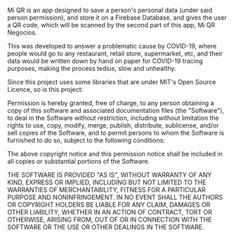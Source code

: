 Mi QR is an app designed to save a person's personal data (under said person permission), and store it on a Firebase Database,
and gives the user a QR code, which will be scanned by the second part of this app, Mi QR Negocios.

This was developed to answer a problematic cause by COVID-19, where people would go to any restaurant, retail store, supermarket, etc, 
and their data would be written down by hand on paper for COVID-19 tracing purposes, making the process tedius, slow and unhealthy.

Since this project uses some libraries that are under MIT's Open Source Licence, so is this project:

Permission is hereby granted, free of charge, to any person obtaining a copy of this software and associated documentation files (the "Software"), to deal in the Software without restriction, including without limitation the rights to use, copy, modify, merge, publish, distribute, sublicense, and/or sell copies of the Software, and to permit persons to whom the Software is furnished to do so, subject to the following conditions:

The above copyright notice and this permission notice shall be included in all copies or substantial portions of the Software.

THE SOFTWARE IS PROVIDED "AS IS", WITHOUT WARRANTY OF ANY KIND, EXPRESS OR IMPLIED, INCLUDING BUT NOT LIMITED TO THE WARRANTIES OF MERCHANTABILITY, FITNESS FOR A PARTICULAR PURPOSE AND NONINFRINGEMENT. IN NO EVENT SHALL THE AUTHORS OR COPYRIGHT HOLDERS BE LIABLE FOR ANY CLAIM, DAMAGES OR OTHER LIABILITY, WHETHER IN AN ACTION OF CONTRACT, TORT OR OTHERWISE, ARISING FROM, OUT OF OR IN CONNECTION WITH THE SOFTWARE OR THE USE OR OTHER DEALINGS IN THE SOFTWARE.
